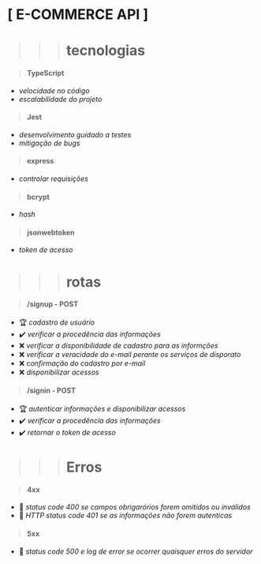 # **[ E-COMMERCE API ]**
>>> # tecnologias

> #### TypeScript
* *velocidade no código*
* *escalabilidade do projeto*

> #### Jest 
* *desenvolvimento guidado a testes*
* *mitigação de bugs*

> #### express
* *controlar requisições*

> #### bcrypt
* *hash*

> #### jsonwebtoken
* *token de acesso*



>>> # rotas

> #### /signup - POST
* 🏆 *cadastro de usuário*
* ✔️ *verificar a procedência das informações*
* ❌ *verificar a disponibilidade de cadastro para as informções*
* ❌ *verificar a veracidade do e-mail perante os serviços de disporato*
* ❌ *confirmação do cadastro por e-mail*
* ❌ *disponibilizar acessos*

> #### /signin - POST
* 🏆 *autenticar informações e disponibilizar acessos*
* ✔️ *verificar a procedência das informações*
* ✔️ *retornar o token de acesso*



>>> # Erros

> #### 4xx
* 🐞 *status code 400 se campos obrigarórios forem omitidos ou inválidos*
* 🐞 *HTTP status code 401 se as informações não forem autenticas*

> #### 5xx
* 🐞 *status code 500 e log de error se ocorrer quaisquer erros do servidor*